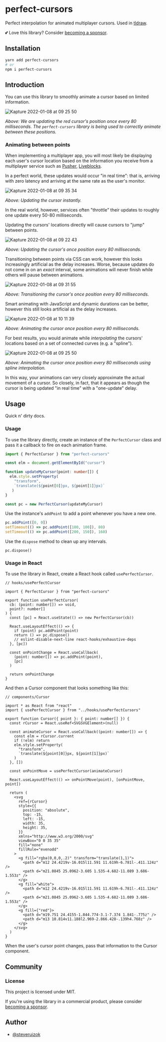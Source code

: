# perfect-cursors

Perfect interpolation for animated multiplayer cursors. Used in [tldraw](https://tldraw.com).

💕 Love this library? Consider [becoming a sponsor](https://github.com/sponsors/steveruizok?frequency=recurring&sponsor=steveruizok).

## Installation

```bash
yarn add perfect-cursors
# or
npm i perfect-cursors
```

## Introduction

You can use this library to smoothly animate a cursor based on limited information. 

![Kapture 2022-01-08 at 09 25 50](https://user-images.githubusercontent.com/23072548/148639100-864b46ee-f69f-4f9a-a695-848936050b50.gif)

_Above: We are updating the red cursor's position once every 80 milliseconds. The `perfect-cursors` library is being used to correctly animate between these positions._


### Animating between points

When implementing a multiplayer app, you will most likely be displaying each user's cursor location based on the information you receive from a multiplayer service such as [Pusher](https://pusher.com/), [Liveblocks](https://liveblocks.io/). 

In a perfect world, these updates would occur  "in real time": that is, arriving with zero latency and arriving at the same rate as the user's monitor.

![Kapture 2022-01-08 at 09 35 34](https://user-images.githubusercontent.com/23072548/148639423-529a7027-cab9-4085-a9f4-d85e28cce744.gif)

_Above: Updating the cursor instantly._

In the real world, however, services often "throttle" their updates to roughly one update every 50-80 milliseconds.

Updating the cursors' locations directly will cause cursors to "jump" between points.

![Kapture 2022-01-08 at 09 22 43](https://user-images.githubusercontent.com/23072548/148639039-f810a907-6d43-433c-b446-92d90f240281.gif)

_Above: Updating the cursor's once position every 80 milliseconds._

Transitioning between points via CSS can work, however this looks increasingly artificial as the delay increases. Worse, because updates do not come in on an _exact_ interval, some animations will never finish while others will pause between animations.

![Kapture 2022-01-08 at 09 31 55](https://user-images.githubusercontent.com/23072548/148639280-a26003c6-f628-49cf-a4ea-3cf1b7881fdf.gif)

_Above: Transitioning the cursor's once position every 80 milliseconds._

Smart animating with JavaScript and dynamic durations can be better, however this still looks artificial as the delay increases.

![Kapture 2022-01-08 at 10 11 39](https://user-images.githubusercontent.com/23072548/148640411-14821049-fbca-4d39-ae0e-fb601a6f27de.gif)

_Above: Animating the cursor once position every 80 milliseconds._

For best results, you would animate while _interpolating_ the cursors' locations based on a set of connected curves (e.g. a "spline").

![Kapture 2022-01-08 at 09 25 50](https://user-images.githubusercontent.com/23072548/148639100-864b46ee-f69f-4f9a-a695-848936050b50.gif)

_Above: Animating the cursor once position every 80 milliseconds using spline interpolation._

In this way, your animations can very closely approximate the actual movement of a cursor. So closely, in fact, that it appears as though the cursor is being updated "in real time" with a "one-update" delay.
 
## Usage

Quick n' dirty docs.

### Usage

To use the library directly, create an instance of the `PerfectCursor` class and pass it a callback to fire on each animation frame.

```ts
import { PerfectCursor } from "perfect-cursors"

const elm = document.getElementById("cursor")

function updateMyCursor(point: number[]) {
  elm.style.setProperty(
    "transform",
    `translate(${point[0]}px, ${point[1]}px)`
   )
}

const pc = new PerfectCursor(updateMyCursor)
```

Use the instance's `addPoint` to add a point whenever you have a new one. 
 
```ts
pc.addPoint([0, 0])
setTimeout(() => pc.addPoint([100, 100]), 80)
setTimeout(() => pc.addPoint([200, 150]), 160)
```

Use the `dispose` method to clean up any intervals.

```
pc.dispose()
```

### Usage in React

To use the library in React, create a React hook called `usePerfectCursor`.

```tsx
// hooks/usePerfectCursor

import { PerfectCursor } from "perfect-cursors"

export function usePerfectCursor(
  cb: (point: number[]) => void,
  point?: number[]
) {
  const [pc] = React.useState(() => new PerfectCursor(cb))

  React.useLayoutEffect(() => {
    if (point) pc.addPoint(point)
    return () => pc.dispose()
    // eslint-disable-next-line react-hooks/exhaustive-deps
  }, [pc])

  const onPointChange = React.useCallback(
    (point: number[]) => pc.addPoint(point),
    [pc]
  )

  return onPointChange
}
```

And then a Cursor component that looks something like this:

```tsx
// components/Cursor

import * as React from "react"
import { usePerfectCursor } from "../hooks/usePerfectCursors"

export function Cursor({ point }: { point: number[] }) {
  const rCursor = React.useRef<SVGSVGElement>(null)

  const animateCursor = React.useCallback((point: number[]) => {
    const elm = rCursor.current
    if (!elm) return
    elm.style.setProperty(
      "transform",
      `translate(${point[0]}px, ${point[1]}px)`
    )
  }, [])

  const onPointMove = usePerfectCursor(animateCursor)

  React.useLayoutEffect(() => onPointMove(point), [onPointMove, point])

  return (
    <svg
      ref={rCursor}
      style={{
        position: "absolute",
        top: -15,
        left: -15,
        width: 35,
        height: 35,
      }}
      xmlns="http://www.w3.org/2000/svg"
      viewBox="0 0 35 35"
      fill="none"
      fillRule="evenodd"
    >
      <g fill="rgba(0,0,0,.2)" transform="translate(1,1)">
        <path d="m12 24.4219v-16.015l11.591 11.619h-6.781l-.411.124z" />
        <path d="m21.0845 25.0962-3.605 1.535-4.682-11.089 3.686-1.553z" />
      </g>
      <g fill="white">
        <path d="m12 24.4219v-16.015l11.591 11.619h-6.781l-.411.124z" />
        <path d="m21.0845 25.0962-3.605 1.535-4.682-11.089 3.686-1.553z" />
      </g>
      <g fill={"red"}>
        <path d="m19.751 24.4155-1.844.774-3.1-7.374 1.841-.775z" />
        <path d="m13 10.814v11.188l2.969-2.866.428-.139h4.768z" />
      </g>
    </svg>
  )
}
```

When the user's cursor point changes, pass that information to the Cursor component.

## Community

### License

This project is licensed under MIT.

If you're using the library in a commercial product, please consider [becoming a sponsor](https://github.com/sponsors/steveruizok?frequency=recurring&sponsor=steveruizok).

## Author

- [@steveruizok](https://twitter.com/steveruizok)
